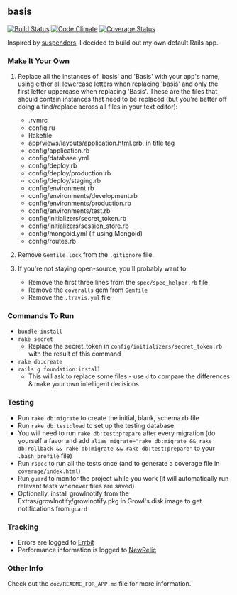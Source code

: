 ## basis

[![Build Status](https://travis-ci.org/JamesChevalier/basis.png?branch=master)](https://travis-ci.org/JamesChevalier/basis)
[![Code Climate](https://codeclimate.com/github/JamesChevalier/basis.png)](https://codeclimate.com/github/JamesChevalier/basis)
[![Coverage Status](https://coveralls.io/repos/JamesChevalier/basis/badge.png)](https://coveralls.io/r/JamesChevalier/basis)

Inspired by [suspenders](https://github.com/thoughtbot/suspenders), I decided to build out my own default Rails app.


### Make It Your Own

1. Replace all the instances of 'basis' and 'Basis' with your app's name, using either all lowercase letters when replacing 'basis' and only the first letter uppercase when replacing 'Basis'. These are the files that should contain instances that need to be replaced (but you're better off doing a find/replace across all files in your text editor):

    * .rvmrc
    * config.ru
    * Rakefile
    * app/views/layouts/application.html.erb, in title tag
    * config/application.rb
    * config/database.yml
    * config/deploy.rb
    * config/deploy/production.rb
    * config/deploy/staging.rb
    * config/environment.rb
    * config/environments/development.rb
    * config/environments/production.rb
    * config/environments/test.rb
    * config/initializers/secret_token.rb
    * config/initializers/session_store.rb
    * config/mongoid.yml (if using Mongoid)
    * config/routes.rb

2. Remove `Gemfile.lock` from the `.gitignore` file.

3. If you're not staying open-source, you'll probably want to:

    * Remove the first three lines from the `spec/spec_helper.rb` file
    * Remove the `coveralls` gem from `Gemfile`
    * Remove the `.travis.yml` file


### Commands To Run

* `bundle install`
* `rake secret`
    * Replace the secret_token in `config/initializers/secret_token.rb` with the result of this command
* `rake db:create`
* `rails g foundation:install`
    * This will ask to replace some files - use `d` to compare the differences & make your own intelligent decisions


### Testing

* Run `rake db:migrate` to create the initial, blank, schema.rb file
* Run `rake db:test:load` to set up the testing database
* You will need to run `rake db:test:prepare` after every migration (do yourself a favor and add `alias migrate="rake db:migrate && rake db:rollback && rake db:migrate && rake db:test:prepare"` to your `.bash_profile` file)
* Run `rspec` to run all the tests once (and to generate a coverage file in `coverage/index.html`)
* Run `guard` to monitor the project while you work (it will automatically run relevant tests whenever files are saved)
* Optionally, install growlnotify from the Extras/growlnotify/growlnotify.pkg in Growl's disk image to get notifications from `guard`


### Tracking

* Errors are logged to [Errbit](https://github.com/errbit/errbit)
* Performance information is logged to [NewRelic](http://newrelic.com)


### Other Info

Check out the `doc/README_FOR_APP.md` file for more information.
